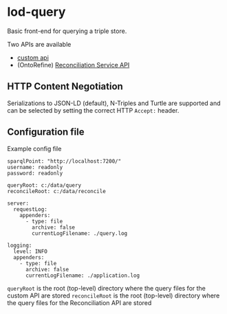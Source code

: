 # lod-query
Basic front-end for querying a triple store.

Two APIs are available

- [custom api](README_QUERY.md)
- (OntoRefine) [Reconciliation Service API](README_RECONCILE.md)


## HTTP Content Negotiation

Serializations to JSON-LD (default), N-Triples and Turtle are supported
and can be selected by setting the correct HTTP `Accept:` header.

## Configuration file

Example config file

```
sparqlPoint: "http://localhost:7200/"
username: readonly
password: readonly

queryRoot: c:/data/query
reconcileRoot: c:/data/reconcile

server:
  requestLog:
    appenders:
      - type: file
        archive: false
        currentLogFilename: ./query.log

logging:
  level: INFO
  appenders:
    - type: file
      archive: false
      currentLogFilename: ./application.log
```

`queryRoot` is the root (top-level) directory where the query files for the custom API are stored
`reconcileRoot` is the root (top-level) directory where the query files for the Reconciliation API are stored

